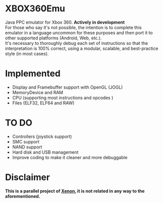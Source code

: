 # XBOX360Emu
Java PPC emulator for Xbox 360. <b>Actively in development</b><br>
For those who say it's not possible, the intention is to complete this emulator in a language uncommon for these purposes and then port it to other supported platforms (Android, Web, etc.).<br>
It's necessary to thoroughly debug each set of instructions so that the interpretation is 100% correct, using a modular, scalable, and best-practice style (in most cases).

# Implemented
* Display and Framebuffer support with OpenGL (JOGL)
* MemoryDevice and RAM
* CPU (supporting most instructions and opcodes )
* Files (ELF32, ELF64 and RAW)

# TO DO
* Controllers (joystick support)
* SMC support
* NAND support
* Hard disk and USB management
* Improve coding to make it cleaner and more debuggable

 # Disclaimer
 <b>This is a parallel project of <a href="https://github.com/xenon-emu/xenon">Xenon</a>, it is not related in any way to the aforementioned.</b>
